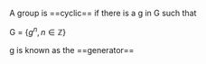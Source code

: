 A group is ==cyclic== if there is a g in G such that 

G = {$g^n, n \in \mathbb{Z}$} 

g is known as the ==generator==